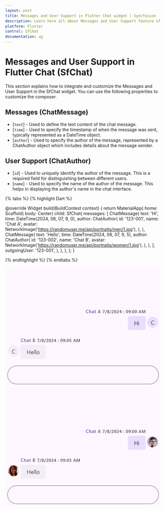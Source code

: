 ```yaml
---
layout: post
title: Messages and User Support in Flutter Chat widget | Syncfusion
description: Learn here all about Messages and User Support feature of Syncfusion Flutter Chat (SfChat) widget and more.
platform: Flutter
control: SfChat
documentation: ug
---
```


# Messages and User Support in Flutter Chat (SfChat)
This section explains how to integrate and customize the Messages and User Support in the SfChat widget. You can use the following properties to customize the composer.

## Messages (ChatMessage)

* [`text`] - Used to define the text content of the chat message.
* [`time`] - Used to specify the timestamp of when the message was sent, typically represented as a DateTime object.
* [`author`] - Used to specify the author of the message, represented by a ChatAuthor object which includes details about the message sender.

## User Support (ChatAuthor)

* [`id`] - Used to uniquely identify the author of the message. This is a required field for distinguishing between different users.
* [`name`] - Used to specify the name of the author of the message. This helps in displaying the author's name in the chat interface.

{% tabs %}
{% highlight Dart %}

@override
Widget build(BuildContext context) {
  return MaterialApp(
    home: Scaffold(
      body: Center(
        child: SfChat(
          messages: <ChatMessage>[
            ChatMessage(
              text: 'Hi',
              time: DateTime(2024, 08, 07, 9, 0),
              author: ChatAuthor(
                id: '123-001',
                name: 'Chat A',
                avatar: NetworkImage('https://randomuser.me/api/portraits/men/1.jpg'),
              ),
            ),
            ChatMessage(
              text: 'Hello',
              time: DateTime(2024, 08, 07, 9, 5),
              author: ChatAuthor(
                id: '123-002',
                name: 'Chat B',
                avatar: NetworkImage('https://randomuser.me/api/portraits/women/1.jpg'),
              ),
            ),
          ],
          outgoingUser: '123-001',
        ),
      ),
    ),
  );
}

{% endhighlight %}
{% endtabs %}

![Messages and User Support](images/message-and-usersupport/default-message-chat.png)
![Messages and User Support](images/message-and-usersupport/avatar-message-chat.png)